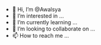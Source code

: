 - 👋 Hi, I’m @Awalsya
- 👀 I’m interested in ...
- 🌱 I’m currently learning ...
- 💞️ I’m looking to collaborate on ...
- 📫 How to reach me ...

<!---
Awalsya/Awalsya is a ✨ special ✨ repository because its `README.md` (this file) appears on your GitHub profile.
You can click the Preview link to take a look at your changes.
--->
